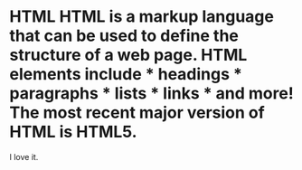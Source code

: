 # HTML HTML is a markup language that can be used to define the structure of a web page. HTML elements include * headings * paragraphs * lists * links * and more! The most recent major version of HTML is HTML5.

I love it.
